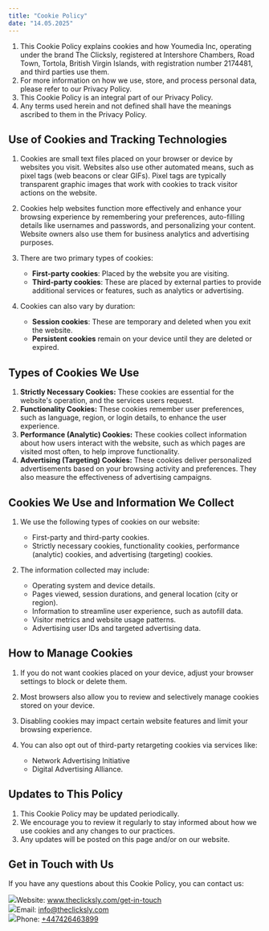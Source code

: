 ```yaml
---
title: "Cookie Policy"
date: "14.05.2025"
---
```


<div>

1.  This Cookie Policy explains cookies and how <span>Youmedia Inc</span>, operating under the brand The Clicksly, registered at <span>Intershore Chambers, Road Town, Tortola, British Virgin Islands</span>, with registration number <span>2174481</span>, and third parties use them.
2.  For more information on how we use, store, and process personal data, please refer to our Privacy Policy.
3.  This Cookie Policy is an integral part of our Privacy Policy.
4.  Any terms used herein and not defined shall have the meanings ascribed to them in the Privacy Policy.

</div>

<div>

## **Use of Cookies and Tracking Technologies**

1.  Cookies are small text files placed on your browser or device by websites you visit. Websites also use other automated means, such as pixel tags (web beacons or clear GIFs). Pixel tags are typically transparent graphic images that work with cookies to track visitor actions on the website.
2.  Cookies help websites function more effectively and enhance your browsing experience by remembering your preferences, auto-filling details like usernames and passwords, and personalizing your content. Website owners also use them for business analytics and advertising purposes.
3.  There are two primary types of cookies:

    - **First-party cookies**: Placed by the website you are visiting.
    - **Third-party cookies**: These are placed by external parties to provide additional services or features, such as analytics or advertising.

4.  Cookies can also vary by duration:

    - **Session cookies**: These are temporary and deleted when you exit the website.
    - **Persistent cookies** remain on your device until they are deleted or expired.

</div>

<div>

## **Types of Cookies We Use**

1.  **Strictly Necessary Cookies:** These cookies are essential for the website's operation, and the services users request.
2.  **Functionality Cookies:** These cookies remember user preferences, such as language, region, or login details, to enhance the user experience.
3.  **Performance (Analytic) Cookies:** These cookies collect information about how users interact with the website, such as which pages are visited most often, to help improve functionality.
4.  **Advertising (Targeting) Cookies:** These cookies deliver personalized advertisements based on your browsing activity and preferences. They also measure the effectiveness of advertising campaigns.

</div>

<div>

## **Cookies We Use and Information We Collect**

1.  We use the following types of cookies on our website:

    - First-party and third-party cookies.
    - Strictly necessary cookies, functionality cookies, performance (analytic) cookies, and advertising (targeting) cookies.

2.  The information collected may include:

    - Operating system and device details.
    - Pages viewed, session durations, and general location (city or region).
    - Information to streamline user experience, such as autofill data.
    - Visitor metrics and website usage patterns.
    - Advertising user IDs and targeted advertising data.

</div>

<div>

## **How to Manage Cookies**

1.  If you do not want cookies placed on your device, adjust your browser settings to block or delete them.
2.  Most browsers also allow you to review and selectively manage cookies stored on your device.
3.  Disabling cookies may impact certain website features and limit your browsing experience.
4.  You can also opt out of third-party retargeting cookies via services like:

    - Network Advertising Initiative
    - Digital Advertising Alliance.

</div>

<div>

## **Updates to This Policy**

1.  This Cookie Policy may be updated periodically.
2.  We encourage you to review it regularly to stay informed about how we use cookies and any changes to our practices.
3.  Any updates will be posted on this page and/or on our website.

</div>

<div>

## **Get in Touch with Us**

If you have any questions about this Cookie Policy, you can contact us:

<div class="contact-info">
    <img src="/images/policy/web.svg"><span>Website: <a href="http://www.theclicksly.com/get-in-touch">www.theclicksly.com/get-in-touch</a></span>
    </div>
<div class="contact-info">
    <img src="/images/policy/mail.svg"><span>Email: <a href="mailto:info@theclicksly.com">info@theclicksly.com</a></span>
 </div>
<div class="contact-info">
    <img src="/images/policy/phone.svg"><span>Phone: <a href="tel:+447426463899">+447426463899</a></span>
</div>

</div>
